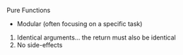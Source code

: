 Pure Functions

* Modular (often focusing on a specific task)

1. Identical arguments... the return must also be identical
2. No side-effects
